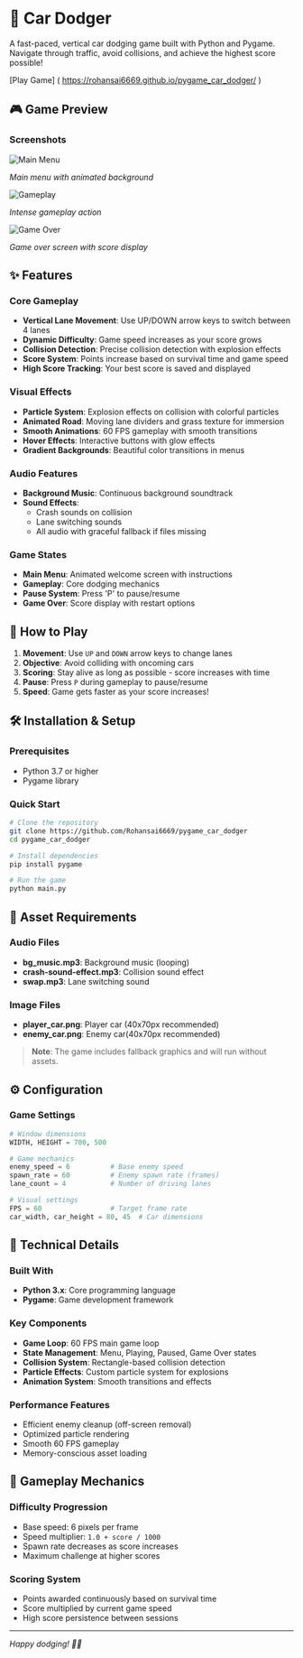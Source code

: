 # 🚗 Car Dodger

A fast-paced, vertical car dodging game built with Python and Pygame. Navigate through traffic, avoid collisions, and achieve the highest score possible!

[Play Game] ( https://rohansai6669.github.io/pygame_car_dodger/ )

## 🎮 Game Preview

### Screenshots
![Main Menu](docs/menu.png)

*Main menu with animated background*

![Gameplay](docs/gameplay.png)

*Intense gameplay action*

![Game Over](docs/gameover.png)

*Game over screen with score display*

## ✨ Features

### Core Gameplay
- **Vertical Lane Movement**: Use UP/DOWN arrow keys to switch between 4 lanes
- **Dynamic Difficulty**: Game speed increases as your score grows
- **Collision Detection**: Precise collision detection with explosion effects
- **Score System**: Points increase based on survival time and game speed
- **High Score Tracking**: Your best score is saved and displayed

### Visual Effects
- **Particle System**: Explosion effects on collision with colorful particles
- **Animated Road**: Moving lane dividers and grass texture for immersion
- **Smooth Animations**: 60 FPS gameplay with smooth transitions
- **Hover Effects**: Interactive buttons with glow effects
- **Gradient Backgrounds**: Beautiful color transitions in menus

### Audio Features
- **Background Music**: Continuous background soundtrack
- **Sound Effects**: 
  - Crash sounds on collision
  - Lane switching sounds
  - All audio with graceful fallback if files missing

### Game States
- **Main Menu**: Animated welcome screen with instructions
- **Gameplay**: Core dodging mechanics
- **Pause System**: Press 'P' to pause/resume
- **Game Over**: Score display with restart options

## 🎯 How to Play

1. **Movement**: Use `UP` and `DOWN` arrow keys to change lanes
2. **Objective**: Avoid colliding with oncoming cars
3. **Scoring**: Stay alive as long as possible - score increases with time
4. **Pause**: Press `P` during gameplay to pause/resume
5. **Speed**: Game gets faster as your score increases!

## 🛠️ Installation & Setup

### Prerequisites
- Python 3.7 or higher
- Pygame library

### Quick Start
```bash
# Clone the repository
git clone https://github.com/Rohansai6669/pygame_car_dodger
cd pygame_car_dodger

# Install dependencies
pip install pygame

# Run the game
python main.py
```


## 🎨 Asset Requirements

### Audio Files
- **bg_music.mp3**: Background music (looping)
- **crash-sound-effect.mp3**: Collision sound effect
- **swap.mp3**: Lane switching sound

### Image Files
- **player_car.png**: Player car (40x70px recommended)
- **enemy_car.png**: Enemy car(40x70px recommended)

> **Note**: The game includes fallback graphics and will run without assets.

## ⚙️ Configuration

### Game Settings
```python
# Window dimensions
WIDTH, HEIGHT = 700, 500

# Game mechanics
enemy_speed = 6          # Base enemy speed
spawn_rate = 60          # Enemy spawn rate (frames)
lane_count = 4           # Number of driving lanes

# Visual settings
FPS = 60                 # Target frame rate
car_width, car_height = 80, 45  # Car dimensions
```

## 🔧 Technical Details

### Built With
- **Python 3.x**: Core programming language
- **Pygame**: Game development framework

### Key Components
- **Game Loop**: 60 FPS main game loop
- **State Management**: Menu, Playing, Paused, Game Over states
- **Collision System**: Rectangle-based collision detection
- **Particle Effects**: Custom particle system for explosions
- **Animation System**: Smooth transitions and effects

### Performance Features
- Efficient enemy cleanup (off-screen removal)
- Optimized particle rendering
- Smooth 60 FPS gameplay
- Memory-conscious asset loading

## 🎯 Gameplay Mechanics

### Difficulty Progression
- Base speed: 6 pixels per frame
- Speed multiplier: `1.0 + score / 1000`
- Spawn rate decreases as score increases
- Maximum challenge at higher scores

### Scoring System
- Points awarded continuously based on survival time
- Score multiplied by current game speed
- High score persistence between sessions

---

*Happy dodging! 🚗💨*
